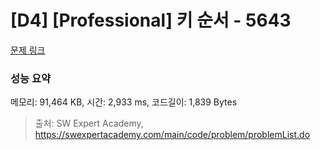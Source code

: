 # [D4] [Professional] 키 순서 - 5643 

[문제 링크](https://swexpertacademy.com/main/code/problem/problemDetail.do?contestProbId=AWXQsLWKd5cDFAUo) 

### 성능 요약

메모리: 91,464 KB, 시간: 2,933 ms, 코드길이: 1,839 Bytes



> 출처: SW Expert Academy, https://swexpertacademy.com/main/code/problem/problemList.do